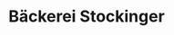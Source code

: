 ---
title: "Bäckerei Stockinger"
url: /sankt-pantaleon-erla/baeckerei-stockinger/
shop: Bäckerei
---